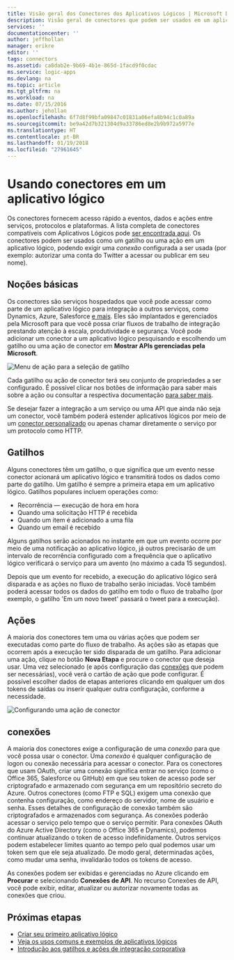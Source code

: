 ```yaml
---
title: Visão geral dos Conectores dos Aplicativos Lógicos | Microsoft Docs
description: Visão geral de conectores que podem ser usados em um aplicativo lógico
services: ''
documentationcenter: ''
author: jeffhollan
manager: erikre
editor: ''
tags: connectors
ms.assetid: ca8dab2e-9b69-4b1e-865d-1facd9f0cdac
ms.service: logic-apps
ms.devlang: na
ms.topic: article
ms.tgt_pltfrm: na
ms.workload: na
ms.date: 07/15/2016
ms.author: jehollan
ms.openlocfilehash: 6f7d8f99bfa09847c01831a06efa8b94c1c0a89a
ms.sourcegitcommit: be9a42d7b321304d9a33786ed8e2b9b972a5977e
ms.translationtype: HT
ms.contentlocale: pt-BR
ms.lasthandoff: 01/19/2018
ms.locfileid: "27961645"
---
```

# <a name="using-connectors-in-a-logic-app"></a>Usando conectores em um aplicativo lógico
Os conectores fornecem acesso rápido a eventos, dados e ações entre serviços, protocolos e plataformas.  A lista completa de conectores compatíveis com Aplicativos Lógicos pode [ser encontrada aqui](apis-list.md).  Os conectores podem ser usados como um gatilho ou uma ação em um aplicativo lógico, podendo exigir uma *conexão* configurada a ser usada (por exemplo: autorizar uma conta do Twitter a acessar ou publicar em seu nome).

## <a name="basics"></a>Noções básicas
Os conectores são serviços hospedados que você pode acessar como parte de um aplicativo lógico para integração a outros serviços, como Dynamics, Azure, Salesforce [e mais](apis-list.md).  Eles são implantados e gerenciados pela Microsoft para que você possa criar fluxos de trabalho de integração prestando atenção à escala, produtividade e segurança.  Você pode adicionar um conector a um aplicativo lógico pesquisando e escolhendo um gatilho ou uma ação de conector em **Mostrar APIs gerenciadas pela Microsoft**.

![Menu de ação para a seleção de gatilho][1]

Cada gatilho ou ação de conector terá seu conjunto de propriedades a ser configurado.  É possível clicar nos botões de informação para saber mais sobre a ação ou consultar a respectiva documentação [para saber mais](apis-list.md).

Se desejar fazer a integração a um serviço ou uma API que ainda não seja um conector, você também poderá estender aplicativos lógicos por meio de um [conector personalizado](../logic-apps/logic-apps-create-api-app.md) ou apenas chamar diretamente o serviço por um protocolo como HTTP.

## <a name="triggers"></a>Gatilhos
Alguns conectores têm um gatilho, o que significa que um evento nesse conector acionará um aplicativo lógico e transmitirá todos os dados como parte do gatilho.  Um gatilho é sempre a primeira etapa em um aplicativo lógico.  Gatilhos populares incluem operações como:

* Recorrência — execução de hora em hora
* Quando uma solicitação HTTP é recebida
* Quando um item é adicionado a uma fila
* Quando um email é recebido

Alguns gatilhos serão acionados no instante em que um evento ocorre por meio de uma notificação ao aplicativo lógico, já outros precisarão de um intervalo de recorrência configurado com a frequência que o aplicativo lógico verificará o serviço para um avento (no máximo a cada 15 segundos).  

Depois que um evento for recebido, a execução do aplicativo lógico será disparada e as ações no fluxo de trabalho serão iniciadas.  Você também poderá acessar todos os dados do gatilho em todo o fluxo de trabalho (por exemplo, o gatilho 'Em um novo tweet' passará o tweet para a execução).

## <a name="actions"></a>Ações
A maioria dos conectores tem uma ou várias ações que podem ser executadas como parte do fluxo de trabalho.  As ações são as etapas que ocorrem após a execução ter sido disparada de um gatilho.  Para adicionar uma ação, clique no botão **Nova Etapa** e procure o conector que deseja usar.  Uma vez selecionado (e após configuração das [conexões](#connections) que podem ser necessárias), você verá o cartão de ação que pode configurar.  É possível escolher dados de etapas anteriores clicando em qualquer um dos tokens de saídas ou inserir qualquer outra configuração, conforme a necessidade.

![Configurando uma ação de conector][2]

## <a name="connections"></a>conexões
A maioria dos conectores exige a configuração de uma *conexão* para que você possa usar o conector.  Uma *conexão* é qualquer configuração de logon ou conexão necessária para acessar o conector.  Para os conectores que usam OAuth, criar uma conexão significa entrar no serviço (como o Office 365, Salesforce ou GitHub) em que seu token de acesso pode ser criptografado e armazenado com segurança em um repositório secreto do Azure.  Outros conectores (como FTP e SQL) exigem uma conexão que contenha configuração, como endereço do servidor, nome de usuário e senha.  Esses detalhes de configuração de conexão também são criptografados e armazenados com segurança.  As conexões poderão acessar o serviço pelo tempo que o serviço permitir.  Para conexões OAuth do Azure Active Directory (como o Office 365 e Dynamics), podemos continuar atualizando o token de acesso indefinidamente.  Outros serviços podem estabelecer limites quanto ao tempo pelo qual podemos usar um token sem que ele seja atualizado.  De modo geral, determinadas ações, como mudar uma senha, invalidarão todos os tokens de acesso.  

As conexões podem ser exibidas e gerenciadas no Azure clicando em **Procurar** e selecionando **Conexões de API**.  No recurso Conexões de API, você pode exibir, editar, atualizar ou autorizar novamente todas as conexões que criou.

## <a name="next-steps"></a>Próximas etapas
* [Criar seu primeiro aplicativo lógico](../logic-apps/quickstart-create-first-logic-app-workflow.md)
* [Veja os usos comuns e exemplos de aplicativos lógicos](../logic-apps/logic-apps-examples-and-scenarios.md)
* [Introdução aos gatilhos e ações de integração corporativa](../logic-apps/logic-apps-enterprise-integration-overview.md)

<!--Image References -->
[1]: ./media/connectors-overview/addAction.png
[2]: ./media/connectors-overview/configureAction.png
